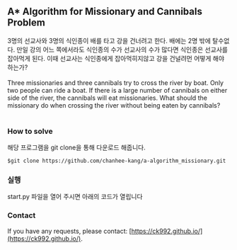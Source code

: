 ## A* Algorithm for Missionary and Cannibals Problem
3명의 선교사와 3명의 식인종이 배를 타고 강을 건너려고 한다. 배에는 2명 밖에 탈수없다. 만일 강의 어느 쪽에서라도 식인종의 수가 선교사의 수가 많다면 식인종은 선교사를 잡아먹게 된다. 이때 선교사는 식인종에게 잡아먹히지않고 강을 건널려먼 어떻게 해야 하는가? <br><br>
Three missionaries and three cannibals try to cross the river by boat. Only two people can ride a boat. If there is a large number of cannibals on either side of the river, the cannibals will eat missionaries. What should the missionary do when crossing the river without being eaten by cannibals?<br><br>

### How to solve
해당 프로그램을 git clone을 통해 다운로드 해줍니다.
```
$git clone https://github.com/chanhee-kang/a-algorithm_missionary.git
```

### 실행
start.py 파일을 열어 주시면 아래의 코드가 열립니다

### Contact
If you have any requests, please contact: [https://ck992.github.io/](https://ck992.github.io/).

